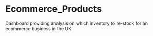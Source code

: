 # Ecommerce_Products
Dashboard providing analysis on which inventory to re-stock for an ecommerce business in the UK
